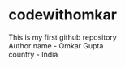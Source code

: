 # codewithomkar
This is my first github repository
<br>
Author name - Omkar Gupta
<br>
country - India 

